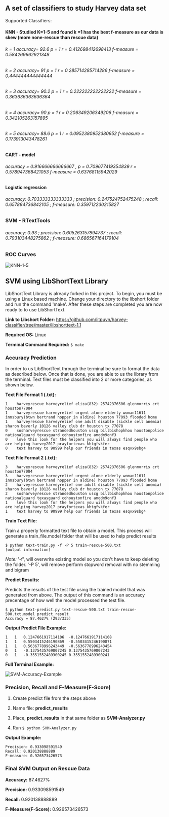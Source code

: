 ## A set of classifiers to study Harvey data set

Supported Classifiers:

#### KNN - Studied K=1-5 and found k =1 has the best f-measure as our data is skew (more none-rescue than rescue data)


###### k = 1 accuracy= 92.6  p = 1 r = 0.412698412698413 f-measure = 0.584269662921348

###### k = 2 accuracy= 91  p = 1 r = 0.285714285714286 f-measure = 0.444444444444444

###### k = 3 accuracy= 90.2  p = 1 r = 0.222222222222222 f-measure = 0.363636363636364

###### k = 4 accuracy= 90  p = 1 r = 0.206349206349206 f-measure = 0.342105263157895

###### k = 5 accuracy= 88.6  p = 1 r = 0.0952380952380952 f-measure = 0.173913043478261

#### CART - model

###### accuracy = 0.916666666666667 , p = 0.709677419354839 r = 0.578947368421053  f-measure = 0.63768115942029


#### Logistic regression

###### accuracy:  0.703333333333333 ; precision:  0.247524752475248 ; recall:  0.657894736842105 ; f-measure:  0.359712230215827

### SVM - RTextTools

###### accuracy:  0.93 ; precision:  0.605263157894737 ; recall:  0.793103448275862 ; f-measure:  0.686567164179104







### ROC Curves

![KNN-1-5](https://github.com/litpuvn/harvey-classifier/raw/master/r/knn-1-5.png)

## SVM using LibShortText Library

LibShortText Library is already forked in this project. To begin, you must be using a Linux based machine. Change your directory to the libshort folder and run the command 'make'. After these steps are completed you are now ready to to use LibShortText.

**Link to Libshort Folder:** https://github.com/litpuvn/harvey-classifier/tree/master/libshorttext-1.1

**Required OS:** Linux

**Terminal Command Required:** `$ make`

### Accuracy Prediction

In order to us LibShortText through the terminal be sure to format the data as described below. Once that is done, you are able to us the library from the terminal. Text files must be classified into 2 or more categories, as shown below.

**Text File Format 1 (.txt):** <LABEL><TAB><TEXT>
```
1    harveyrescue harveyrelief eliza(832) 25742376506 glenmorris crt houston77084
1    harveyrescue harveyrelief urgent alone elderly woman11611 innsbury(btwn bertrand hopper in aldine) houston 77093 flooded home
1    harveyrescue harveyrelief one adult disable (sickle cell anemia) sharon beverly 10126 valley club dr houston tx 77078
0    sosharveyrescue strandedhouston uscg billbishopkhou houstonpolice nationalguard texasguard cohoustonfire amodm9onf3
0    love this look for the helpers you will always find people who are helping harvey2017 prayfortexas khtgfvkfer
0    text harvey to 90999 help our friends in texas esqvx9sbg4
```
  
**Text File Format 2 (.txt):** <LABEL><TAB><TEXT>
```
3    harveyrescue harveyrelief eliza(832) 25742376506 glenmorris crt houston77084
3    harveyrescue harveyrelief urgent alone elderly woman11611 innsbury(btwn bertrand hopper in aldine) houston 77093 flooded home
2    harveyrescue harveyrelief one adult disable (sickle cell anemia) sharon beverly 10126 valley club dr houston tx 77078
2    sosharveyrescue strandedhouston uscg billbishopkhou houstonpolice nationalguard texasguard cohoustonfire amodm9onf3
1    love this look for the helpers you will always find people who are helping harvey2017 prayfortexas khtgfvkfer
1    text harvey to 90999 help our friends in texas esqvx9sbg4
```
  
**Train Text File:**

Train a properly formatted text file to obtain a model. This process will generate a train_file.model folder that will be used to help predict results

```
$ python text-train.py -f -P 5 train-rescue-500.txt
[output information]
```

*Note:* '-f', will overwrite existing model so you don't have to keep deleting the folder. '-P 5', will remove perform stopword removal with no stemming and bigram

**Predict Results:**

Predicts the results of the test file using the trained model that was generated from above. The output of this command is an accuracy precentage of how well the model processed the test file.

```
$ python text-predict.py text-rescue-500.txt train-rescue-500.txt.model predict_result
Accuracy = 87.4627% (293/335)
```

**Output Predict File Example:**

```
1	1	0.1247661917114106	-0.1247661917114108
1	1	0.5503415246190869	-0.5503415246190871
1	1	0.5636778996243449	-0.5636778996243454
0	1	-0.1375435769807245	0.1375435769807243
0	1	-0.3551552489300245	0.3551552489300241
```

**Full Terminal Example:**

![SVM-Accuracy-Example](https://github.com/litpuvn/harvey-classifier/blob/master/libshorttext-1.1/Rescue-SVM-Demo/SVM_Accuracy.png)

### Precision, Recall and F-Measure(F-Score)

1. Create predict file from the steps above

2. Name file: **predict_results**

3. Place, **predict_results** in that same folder as **SVM-Analyzer.py**

4. Run `$ python SVM-Analyzer.py`

**Output Example:**
```
Precision: 0.933098591549
Recall: 0.920138888889
F-measure: 0.926573426573
```

### Final SVM Output on Rescue Data

**Accuracy:** 87.4627%

**Precision:** 0.933098591549

**Recall:** 0.920138888889

**F-Measure(F-Score):** 0.926573426573




